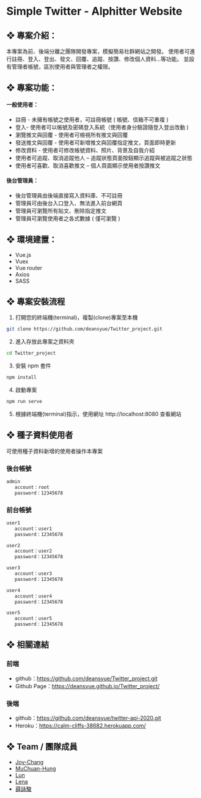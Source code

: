 # Simple Twitter - Alphitter Website

## ❖ 專案介紹：

本專案為前、後端分離之團隊開發專案，模擬簡易社群網站之開發。
使用者可進行註冊、登入、登出、發文、回覆、追蹤、按讚、修改個人資料...等功能。
並設有管理者帳號，區別使用者與管理者之權限。

## ❖ 專案功能：

#### 一般使用者：

- 註冊 - 未擁有帳號之使用者，可註冊帳號 ( 帳號、信箱不可重複 )
- 登入- 使用者可以帳號及密碼登入系統（使用者身分驗證隨登入登出改動 )
- 瀏覽推文與回覆 - 使用者可檢視所有推文與回覆
- 發送推文與回覆 - 使用者可新增推文與回覆指定推文，頁面即時更新
- 修改資料 - 使用者可修改帳號資料、照片、背景及自我介紹
- 使用者可追蹤、取消追蹤他人 – 追蹤狀態頁面按鈕顯示追蹤與被追蹤之狀態
- 使用者可喜歡、取消喜歡推文 – 個人頁面顯示使用者按讚推文

#### 後台管理員：

- 後台管理員由後端直接寫入資料庫、不可註冊
- 管理員可由後台入口登入、無法進入前台網頁
- 管理員可瀏覽所有貼文、刪除指定推文
- 管理員可瀏覽使用者之各式數據 ( 僅可瀏覽 )

## ❖ 環境建置：

- Vue.js
- Vuex
- Vue router
- Axios
- SASS

## ❖ 專案安裝流程

1. 打開您的終端機(terminal)，複製(clone)專案至本機

```bash
git clone https://github.com/deansyue/Twitter_project.git
```
2. 進入存放此專案之資料夾

```bash
cd Twitter_project
```
3. 安裝 npm 套件

```bash
npm install
```
4. 啟動專案

```bash
npm run serve
```
5. 根據終端機(terminal)指示，使用網址 http://localhost:8080 查看網站


## ❖ 種子資料使用者

可使用種子資料新增的使用者操作本專案

### 後台帳號
```bash
admin
   account：root
   password：12345678
```
### 前台帳號

```bash
user1
   account：user1
   password：12345678

user2
   account：user2
   password：12345678

user3
   account：user3
   password：12345678

user4
   account：user4
   password：12345678

user5
   account：user5
   password：12345678

```

## ❖ 相關連結

### 前端

- github：https://github.com/deansyue/Twitter_project.git
- Github Page：https://deansyue.github.io/Twitter_project/

### 後端

- github：https://github.com/deansyue/twitter-api-2020.git
- Heroku：https://calm-cliffs-38682.herokuapp.com/

## ❖ Team / 團隊成員

- [Joy-Chang](https://github.com/Joy-Chang-2021)
- [MuChuan-Hung](https://github.com/muchuanhung)
- [Lun](https://github.com/zheRoom)
- [Lena](https://lighthouse.alphacamp.co/users/6721)
- [薛詠駿](https://lighthouse.alphacamp.co/users/6509)
